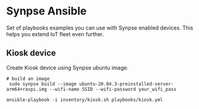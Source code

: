 # Synpse Ansible

Set of playbooks examples you can use with Synpse enabled devices. This helps you extend IoT fleet even further.

## Kiosk device

Create Kiosk device using Synpse ubuntu image.

```
# build an image
 sudo synpse build --image ubuntu-20.04.3-preinstalled-server-arm64+raspi.img --wifi-name SSID --wifi-password your_wifi_pass
```

``` 
ansible-playbook -i inventory/kiosk.sh playbooks/kiosk.yml
```

